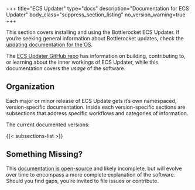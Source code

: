 +++
title="ECS Updater"
type="docs"
description="Documentation for ECS Updater"
body_class="suppress_section_listing"
no_version_warning=true
+++

This section covers installing and using the Bottlerocket ECS Updater.
If you’re seeking general information about Bottlerocket updates, check the [updating documentation for the OS](https://bottlerocket.dev/en/os/1.19.x/update/).

The [ECS Updater GitHub repo](https://github.com/bottlerocket-os/bottlerocket-ecs-updater) has information on building, contributing to, or learning about the inner workings of ECS Updater, while this documentation covers the *usage* of the software.

## Organization

Each major or minor release of ECS Update gets it’s own namespaced, version-specific documentation.
Inside each version-specific sections are subsections that address specific workflows and categories of information.

The current documented versions:

{{< subsections-list >}}

## Something Missing?

This [documentation is open-source](https://github.com/bottlerocket-os/bottlerocket-project-website/tree/main/content/en/ecs-updater) and likely incomplete, but will evolve over time to encompass a more complete explanation of the software.
Should you find gaps, you’re invited to file issues or contribute.
